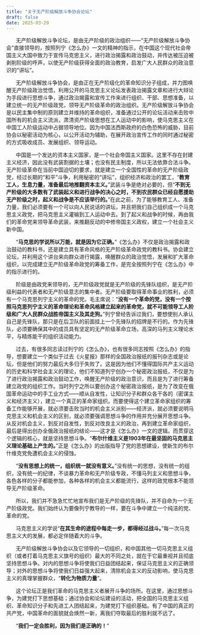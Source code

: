 ```yaml
---
title: "关于无产阶级解放斗争协会论坛"
draft: false
date: 2025-03-29
---
```

ㅤㅤ无产阶级解放斗争论坛，是由无产阶级的政治组织——“无产阶级解放斗争协会”直接领导的，按照列宁《怎么办》一文的精神的指示，在中国这个现代社会帝国主义大国中致力于宣传马克思主义，进行政治揭露和政治鼓动，并传达被压迫被剥削阶级的呼声，以使无产阶级获得全面的政治教育，启发广大人民群众的政治意识的“讲坛”。

ㅤㅤ无产阶级解放斗争协会，是由正在无产阶级化的革命知识分子组成，并力图唤醒无产阶级政治觉悟，利用公开的马克思主义论坛发表政治揭露文章和进行大辩论为手段进行思想斗争，通过政治揭露和宣传工作来进行组织、干部、思想准备，以建立统一的无产阶级政党，领导无产阶级革命的政治组织。无产阶级解放斗争协会是以民主集中制的原则建立并维持的革命组织，准备通过公开的论坛活动来击败中国所有的机会主义流派，肃清资产阶级思想在工人运动中的影响，使马克思主义在中国工人阶级运动中占据领导地位。因为中国法西斯政府的白色恐怖的威胁，目前协会以秘密活动为核心，以公开活动为辅助，在展开政治宣传工作的同时通过秘密的方式吸收成员、发展组织、领导运动。

ㅤㅤ中国是一个发达的资本主义国家，是一个社会帝国主义国家。这里不存在封建主义经济，因此没有武装割据的土壤；也没有民主制度，所以无法依靠合法斗争。无产阶级革命在当前中国迫切的要求，就是建立一个全国性的革命的无产阶级政党，经过长期的“和平”斗争，利用秘密的“讲坛”，组织经济和政治的罢工，“**教育工人，生息力量，准备最后地推翻资本主义。**”武装斗争是绝对必要的，但“**不到无产阶级的大多数有了武装起义和进行战争的决心之时，不到农民群众已经自愿援助无产阶级之时，起义和战争是不应该举行的。**”在此之前，为了能够教育工人、准备力量，我们必须要有一个可以向人民说话的讲坛，并且把我们自己组织成一个马克思主义政党，把马克思主义灌输到工人运动中去。到了起义和战争的时候，再由我们的革命党来领导革命武装，来推翻反动的中修帝国主义政权，建立一个社会主义新中国。

ㅤㅤ“**马克思的学说所以万能，就是因为它正确。**”《怎么办》不仅是政治揭露和政治鼓动的教科书，还是建立具有革命风格的无产阶级革命政党的教科书。协会建立论坛，并利用这个讲台来向群众进行揭露，唤醒群众的政治觉悟，发展和扩大革命组织，以完成建立无产阶级革命政党的筹备工作，是完全按照列宁在《怎么办》中的指示进行的。

ㅤㅤ阶级是由政党来领导的，无产阶级政党就是无产阶级的先锋队组织，是无产阶级利益的代表者和无产阶级意志的集中者。无产阶级要取得革命事业的胜利，必须有一个马克思列宁主义的革命的党。毛主席说：“**没有一个革命的党，没有一个按照马克思列宁主义的革命理论和革命风格建立起来的革命党，就不可能领导工人阶级和广大人民群众战胜帝国主义及其走狗。**”列宁曾经告诉过我们，要想使别人承认自己是先锋队，那只是在后卫队的前面挂上一个先锋队的招牌是不行的。作为先锋队，必须要确保其中的成员具有坚定的无产阶级革命立场，高深的马列主义理论水平，与精炼能干的组织活动能力。

ㅤㅤ过去，有很多同志读过列宁的《怎么办》，也有很多同志按照《怎么办》的指导，想要建立一个类似于过去《火星报》那样的全国政治报纸的报刊杂志或是论坛，但是他们的努力最后大多归于失败了。这是因为他们不懂得国际共产主义运动的历史和科学社会主义的理论，他们不知道列宁创办一个秘密政治报纸，不仅是为了进行政治揭露和政治鼓动工作，唤醒无产阶级的政治意识，而且是为了进行筹备建立政党的组织工作。当时列宁之所以要创办这个秘密政治报纸，是为了改变在俄国革命运动中的手工业方式——顺从自发性，让知识分子和群众各干各的（密谋主义和经济主义），建立一个真正的革命家组织。而要使得这个建立革命家组织的筹备工作能够开展，就必须要击败当时的机会主义派别——经济派，就必须要说明马克思主义和机会主义的区别，就必须要强调思想斗争的作用并充分展开思想斗争。从反对机会主义，到反对自发性，到反对改良主义的政治，再到建立革命家组织，最后是得出创办全俄政治报纸的结论——这才是《怎么办》一文的逻辑。而贯穿这个逻辑的核心，就是坚持思想斗争。“**布尔什维主义是1903年在最坚固的马克思主义理论基础上产生的。**”正是《怎么办》的出版指导了党的思想建设，使新生的布尔什维克党免遭机会主义的侵蚀。

ㅤㅤ“**没有思想上的统一，组织统一就没有意义。**”没有统一的思想，没有统一的组织，没有统一的纪律，不谈暴力革命和无产阶级专政，不懂马列主义和思想斗争，各色各样的分子都能参加，各种各样的机会主义都能流行，这样的政党根本不能领导无产阶级革命。

ㅤㅤ所以，我们并不急急忙忙地宣布我们是无产阶级的先锋队，并不自命为一个无产阶级政党。我们始终认为要像列宁教导的一样，要在斗争中建立一个纯洁的党、革命的党。

ㅤㅤ马克思主义的学说“**在其生命的途程中每走一步，都得经过战斗。**”每一次马克思主义大的发展，都必定伴随着大的斗争。

ㅤㅤ无产阶级解放斗争协会以及它领导的一切组织，和中国其他一切马克思主义组织（或者打着马克思主义旗号的组织）最大的不同之处，就在于它最重视并且彻底坚持思想斗争。对内的思想斗争将使我们日益团结起来，保证马克思主义的正确领导；对外的思想斗争将使我们日益强大起来，清除机会主义的反动影响，使马克思主义的真理掌握群众，“**转化为物质力量**”。

ㅤㅤ这个论坛正是我们革命的马克思主义者展开斗争的场所。在这里，通过思想斗争，为建党打下思想基础；通过协会和论坛建设的活动，把全国的马克思主义组织、革命知识分子和先进工人团结起来，为建党打下组织基础。有了中国的真正的共产党，中国革命的面貌就会焕然一新，离我们夺取最后的胜利就不远了。

ㅤㅤ“**我们一定会胜利，因为我们是正确的！**”